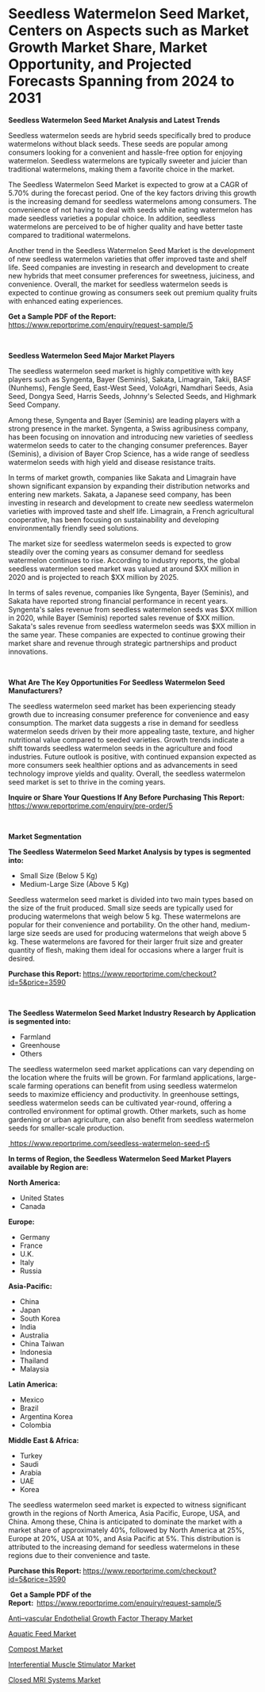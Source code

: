 <p><h1>Seedless Watermelon Seed Market, Centers on Aspects such as Market Growth Market Share, Market Opportunity, and Projected Forecasts Spanning from 2024 to 2031</h1></p><p><strong>Seedless Watermelon Seed Market Analysis and Latest Trends</strong></p>
<p><p>Seedless watermelon seeds are hybrid seeds specifically bred to produce watermelons without black seeds. These seeds are popular among consumers looking for a convenient and hassle-free option for enjoying watermelon. Seedless watermelons are typically sweeter and juicier than traditional watermelons, making them a favorite choice in the market.</p><p>The Seedless Watermelon Seed Market is expected to grow at a CAGR of 5.70% during the forecast period. One of the key factors driving this growth is the increasing demand for seedless watermelons among consumers. The convenience of not having to deal with seeds while eating watermelon has made seedless varieties a popular choice. In addition, seedless watermelons are perceived to be of higher quality and have better taste compared to traditional watermelons.</p><p>Another trend in the Seedless Watermelon Seed Market is the development of new seedless watermelon varieties that offer improved taste and shelf life. Seed companies are investing in research and development to create new hybrids that meet consumer preferences for sweetness, juiciness, and convenience. Overall, the market for seedless watermelon seeds is expected to continue growing as consumers seek out premium quality fruits with enhanced eating experiences.</p></p>
<p><strong>Get a Sample PDF of the Report:&nbsp;</strong> <a href="https://www.reportprime.com/enquiry/request-sample/5">https://www.reportprime.com/enquiry/request-sample/5</a></p>
<p>&nbsp;</p>
<p><strong>Seedless Watermelon Seed Major Market Players</strong></p>
<p><p>The seedless watermelon seed market is highly competitive with key players such as Syngenta, Bayer (Seminis), Sakata, Limagrain, Takii, BASF (Nunhems), Fengle Seed, East-West Seed, VoloAgri, Namdhari Seeds, Asia Seed, Dongya Seed, Harris Seeds, Johnny's Selected Seeds, and Highmark Seed Company.</p><p>Among these, Syngenta and Bayer (Seminis) are leading players with a strong presence in the market. Syngenta, a Swiss agribusiness company, has been focusing on innovation and introducing new varieties of seedless watermelon seeds to cater to the changing consumer preferences. Bayer (Seminis), a division of Bayer Crop Science, has a wide range of seedless watermelon seeds with high yield and disease resistance traits.</p><p>In terms of market growth, companies like Sakata and Limagrain have shown significant expansion by expanding their distribution networks and entering new markets. Sakata, a Japanese seed company, has been investing in research and development to create new seedless watermelon varieties with improved taste and shelf life. Limagrain, a French agricultural cooperative, has been focusing on sustainability and developing environmentally friendly seed solutions.</p><p>The market size for seedless watermelon seeds is expected to grow steadily over the coming years as consumer demand for seedless watermelon continues to rise. According to industry reports, the global seedless watermelon seed market was valued at around $XX million in 2020 and is projected to reach $XX million by 2025.</p><p>In terms of sales revenue, companies like Syngenta, Bayer (Seminis), and Sakata have reported strong financial performance in recent years. Syngenta's sales revenue from seedless watermelon seeds was $XX million in 2020, while Bayer (Seminis) reported sales revenue of $XX million. Sakata's sales revenue from seedless watermelon seeds was $XX million in the same year. These companies are expected to continue growing their market share and revenue through strategic partnerships and product innovations.</p></p>
<p>&nbsp;</p>
<p><strong>What Are The Key Opportunities For Seedless Watermelon Seed Manufacturers?</strong></p>
<p><p>The seedless watermelon seed market has been experiencing steady growth due to increasing consumer preference for convenience and easy consumption. The market data suggests a rise in demand for seedless watermelon seeds driven by their more appealing taste, texture, and higher nutritional value compared to seeded varieties. Growth trends indicate a shift towards seedless watermelon seeds in the agriculture and food industries. Future outlook is positive, with continued expansion expected as more consumers seek healthier options and as advancements in seed technology improve yields and quality. Overall, the seedless watermelon seed market is set to thrive in the coming years.</p></p>
<p><strong>Inquire or Share Your Questions If Any Before Purchasing This Report:</strong> <a href="https://www.reportprime.com/enquiry/pre-order/5">https://www.reportprime.com/enquiry/pre-order/5</a></p>
<p>&nbsp;</p>
<p><strong>Market Segmentation</strong></p>
<p><strong>The Seedless Watermelon Seed Market Analysis by types is segmented into:</strong></p>
<p><ul><li>Small Size (Below 5 Kg)</li><li>Medium-Large Size (Above 5 Kg)</li></ul></p>
<p><p>Seedless watermelon seed market is divided into two main types based on the size of the fruit produced. Small size seeds are typically used for producing watermelons that weigh below 5 kg. These watermelons are popular for their convenience and portability. On the other hand, medium-large size seeds are used for producing watermelons that weigh above 5 kg. These watermelons are favored for their larger fruit size and greater quantity of flesh, making them ideal for occasions where a larger fruit is desired.</p></p>
<p><strong>Purchase this Report:&nbsp;</strong><a href="https://www.reportprime.com/checkout?id=5&price=3590">https://www.reportprime.com/checkout?id=5&price=3590</a></p>
<p>&nbsp;</p>
<p><strong>The Seedless Watermelon Seed Market Industry Research by Application is segmented into:</strong></p>
<p><ul><li>Farmland</li><li>Greenhouse</li><li>Others</li></ul></p>
<p><p>The seedless watermelon seed market applications can vary depending on the location where the fruits will be grown. For farmland applications, large-scale farming operations can benefit from using seedless watermelon seeds to maximize efficiency and productivity. In greenhouse settings, seedless watermelon seeds can be cultivated year-round, offering a controlled environment for optimal growth. Other markets, such as home gardening or urban agriculture, can also benefit from seedless watermelon seeds for smaller-scale production.</p></p>
<p><a href="https://www.reportprime.com/seedless-watermelon-seed-r5">&nbsp;https://www.reportprime.com/seedless-watermelon-seed-r5</a></p>
<p><strong>In terms of Region, the Seedless Watermelon Seed Market Players available by Region are:</strong></p>
<p>
    <p> <strong> North America: </strong>
        <ul>
            <li>United States</li>
            <li>Canada</li>
        </ul>
        </p> 
    <p> <strong> Europe: </strong>
        <ul>
            <li>Germany</li>
            <li>France</li>
            <li>U.K.</li>
            <li>Italy</li>
            <li>Russia</li>
        </ul>
        </p> 
    <p> <strong> Asia-Pacific: </strong>
        <ul>
            <li>China</li>
            <li>Japan</li>
            <li>South Korea</li>
            <li>India</li>
            <li>Australia</li>
            <li>China Taiwan</li>
            <li>Indonesia</li>
            <li>Thailand</li>
            <li>Malaysia</li>
        </ul>
        </p> 
    <p> <strong> Latin America: </strong>
        <ul>
            <li>Mexico</li>
            <li>Brazil</li>
            <li>Argentina Korea</li>
            <li>Colombia</li>
        </ul>
        </p> 
    <p> <strong> Middle East & Africa: </strong>
        <ul>
            <li>Turkey</li>
            <li>Saudi</li>
            <li>Arabia</li>
            <li>UAE</li>
            <li>Korea</li>
        </ul>
    </p>
    </p>
<p><p>The seedless watermelon seed market is expected to witness significant growth in the regions of North America, Asia Pacific, Europe, USA, and China. Among these, China is anticipated to dominate the market with a market share of approximately 40%, followed by North America at 25%, Europe at 20%, USA at 10%, and Asia Pacific at 5%. This distribution is attributed to the increasing demand for seedless watermelons in these regions due to their convenience and taste.</p></p>
<p><strong>Purchase this Report: </strong><a href="https://www.reportprime.com/checkout?id=5&price=3590">https://www.reportprime.com/checkout?id=5&price=3590</a></p>
<p>&nbsp;<strong>Get a Sample PDF of the Report:&nbsp;&nbsp;</strong><a href="https://www.reportprime.com/enquiry/request-sample/5">https://www.reportprime.com/enquiry/request-sample/5</a></p>
<p><strong></strong></p>
<p><p><a href="https://issuu.com/reportprime-2/docs/antivascular-endothelial-growth-fac_4eaed8769b9d34">Anti–vascular Endothelial Growth Factor Therapy Market</a></p><p><a href="https://github.com/gulaimolin/Market-Research-Report-List-6/blob/main/aquatic-feed-market.md">Aquatic Feed Market</a></p><p><a href="https://github.com/mauripalmi/Market-Research-Report-List-5/blob/main/compost-market.md">Compost Market</a></p><p><a href="https://medium.com/@rebecca.smith5467/interferential-muscle-stimulator-market-industry-trends-and-forecast-for-period-from-2024-to-2031-ef0db153a5cd">Interferential Muscle Stimulator Market</a></p><p><a href="https://medium.com/@elzaziemann1943/market-forecast-global-closed-mri-systems-trends-and-impact-analysis-2024-2031-by-application-d0bd0e7971e1">Closed MRI Systems Market</a></p></p>